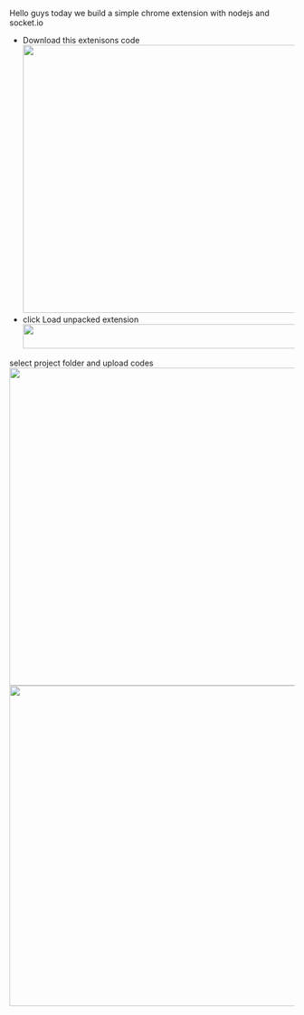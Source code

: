 Hello guys today we build a simple chrome extension with nodejs and socket.io
<ul>
 	<li>Download this extenisons code <img class="aligncenter size-full wp-image-490" src="http://kodizim.com/wp-content/uploads/2017/08/click.png" alt="" width="544" height="474" /></li>
 	<li>click Load unpacked extension<img class="aligncenter size-full wp-image-492" src="http://kodizim.com/wp-content/uploads/2017/08/load.png" alt="" width="748" height="43" /></li>
</ul>
select project folder and upload codes
<img class="size-full wp-image-497 aligncenter" src="http://kodizim.com/wp-content/uploads/2017/08/nickname.png" alt="" width="509" height="562" />
<img class="size-full wp-image-497 aligncenter" src="http://kodizim.com/wp-content/uploads/2017/08/hello.png" alt="" width="508" height="567" />
